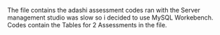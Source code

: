 The file contains the adashi assessment codes ran with the Server management studio was slow so i decided to use MySQL Workebench. Codes contain the Tables for 2 Assessments in the file.
